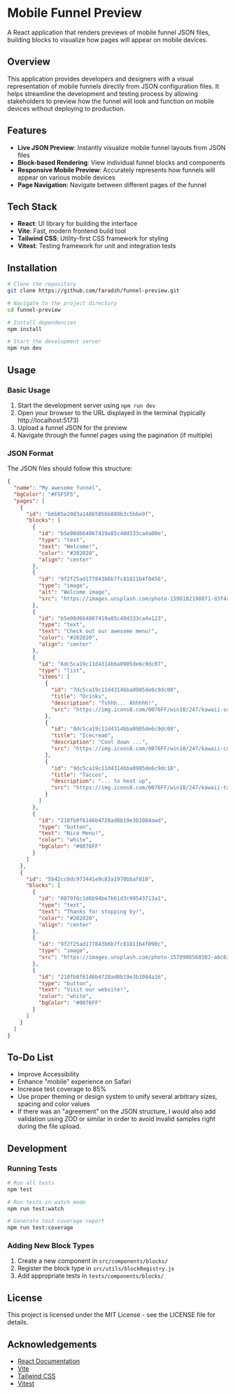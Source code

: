 # Mobile Funnel Preview

A React application that renders previews of mobile funnel JSON files, building blocks to visualize how pages will appear on mobile devices.

## Overview

This application provides developers and designers with a visual representation of mobile funnels directly from JSON configuration files. It helps streamline the development and testing process by allowing stakeholders to preview how the funnel will look and function on mobile devices without deploying to production.

## Features

- **Live JSON Preview**: Instantly visualize mobile funnel layouts from JSON files
- **Block-based Rendering**: View individual funnel blocks and components
- **Responsive Mobile Preview**: Accurately represents how funnels will appear on various mobile devices
- **Page Navigation**: Navigate between different pages of the funnel

## Tech Stack

- **React**: UI library for building the interface
- **Vite**: Fast, modern frontend build tool
- **Tailwind CSS**: Utility-first CSS framework for styling
- **Vitest**: Testing framework for unit and integration tests

## Installation

```bash
# Clone the repository
git clone https://github.com/faradzh/funnel-preview.git

# Navigate to the project directory
cd funnel-preview

# Install dependencies
npm install

# Start the development server
npm run dev
```

## Usage

### Basic Usage

1. Start the development server using `npm run dev`
2. Open your browser to the URL displayed in the terminal (typically http://localhost:5173)
3. Upload a funnel JSON for the preview
4. Navigate through the funnel pages using the pagination (if multiple)

### JSON Format

The JSON files should follow this structure:

```json
{
  "name": "My awesome funnel",
  "bgColor": "#F5F5F5",
  "pages": [
    {
      "id": "b6b05e20d3a1486585bb889b3c5b6e9f",
      "blocks": [
        {
          "id": "b5e08d664867419a85c40d333ca4a00e",
          "type": "text",
          "text": "Welcome!",
          "color": "#202020",
          "align": "center"
        },
        {
          "id": "9f2f25ad177843b6b7fc81811b4f0456",
          "type": "image",
          "alt": "Welcome image",
          "src": "https://images.unsplash.com/photo-1598182198871-d3f4ab4fd181?ixlib=rb-1.2.1&ixid=MnwxMjA3fDB8MHxwaG90by1wYWdlfHx8fGVufDB8fHx8&auto=format&fit=crop&w=1350&q=80"
        },
        {
          "id": "b5e08d664867419a85c40d333ca4a123",
          "type": "text",
          "text": "Check out our awesome menu!",
          "color": "#202020",
          "align": "center"
        },
        {
          "id": "6dc5ca19c11d4314bba0905de6c9dc07",
          "type": "list",
          "items": [
            {
              "id": "7dc5ca19c11d4314bba0905de6c9dc08",
              "title": "Drinks",
              "description": "Tshhh... Ahhhhh!",
              "src": "https://img.icons8.com/0076FF/win10/247/kawaii-soda"
            },
            {
              "id": "8dc5ca19c11d4314bba0905de6c9dc09",
              "title": "Icecream",
              "description": "Cool down ...",
              "src": "https://img.icons8.com/0076FF/win10/247/kawaii-cupcake"
            },
            {
              "id": "9dc5ca19c11d4314bba0905de6c9dc10",
              "title": "Taccos",
              "description": "... to heat up",
              "src": "https://img.icons8.com/0076FF/win10/247/kawaii-taco"
            }
          ]
        },
        {
          "id": "218fb0f6146b4728ad0b19e3b1084awd",
          "type": "button",
          "text": "Nice Menu!",
          "color": "white",
          "bgColor": "#0076FF"
        }
      ]
    },
    {
      "id": "5b42cc0dc973441e9c83a1970bbaf810",
      "blocks": [
        {
          "id": "0879f6c1d6b94be7b61d3c99543713a1",
          "type": "text",
          "text": "Thanks for stopping by!",
          "color": "#202020",
          "align": "center"
        },
        {
          "id": "9f2f25ad177843b6b7fc81811b4f090c",
          "type": "image",
          "src": "https://images.unsplash.com/photo-1578986568501-a6c637652d24?ixid=MnwxMjA3fDB8MHxwaG90by1wYWdlfHx8fGVufDB8fHx8&ixlib=rb-1.2.1&auto=format&fit=crop&w=1351&q=80"
        },
        {
          "id": "218fb0f6146b4728ad0b19e3b1084a16",
          "type": "button",
          "text": "Visit our website!",
          "color": "white",
          "bgColor": "#0076FF"
        }
      ]
    }
  ]
}
```

## To-Do List

- Improve Accessibility
- Enhance "mobile" experience on Safari
- Increase test coverage to 85%
- Use proper theming or design system to unify several arbitrary sizes, spacing and color values
- If there was an "agreement" on the JSON structure, I would also add validation using ZOD or similar in order to avoid invalid samples right during the file upload.

## Development

### Running Tests

```bash
# Run all tests
npm test

# Run tests in watch mode
npm run test:watch

# Generate test coverage report
npm run test:coverage
```

### Adding New Block Types

1. Create a new component in `src/components/blocks/`
2. Register the block type in `src/utils/blockRegistry.js`
3. Add appropriate tests in `tests/components/blocks/`

## License

This project is licensed under the MIT License - see the LICENSE file for details.

## Acknowledgements

- [React Documentation](https://reactjs.org/docs/getting-started.html)
- [Vite](https://vitejs.dev/)
- [Tailwind CSS](https://tailwindcss.com/)
- [Vitest](https://vitest.dev/)
